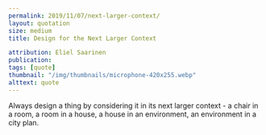 ```yaml
---
permalink: 2019/11/07/next-larger-context/
layout: quotation
size: medium
title: Design for the Next Larger Context

attribution: Eliel Saarinen
publication:
tags: [quote]
thumbnail: "/img/thumbnails/microphone-420x255.webp"
alttext: quote
---
```


Always design a thing by considering it in its next larger context - a chair in a room, a
room in a house, a house in an environment, an environment in a city plan.
